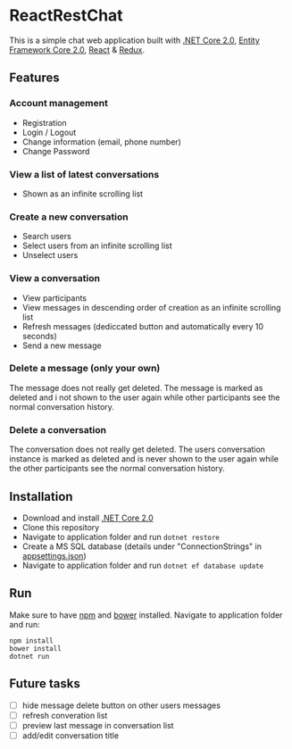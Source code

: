 # ReactRestChat

This is a simple chat web application built with [.NET Core 2.0](https://blogs.msdn.microsoft.com/dotnet/2017/08/14/announcing-net-core-2-0/), [Entity Framework Core 2.0](https://blogs.msdn.microsoft.com/dotnet/2017/08/14/announcing-entity-framework-core-2-0/), [React](https://reactjs.org/) & [Redux](https://github.com/reactjs/redux). 

## Features

### Account management

* Registration
* Login / Logout
* Change information (email, phone number)
* Change Password

### View a list of latest conversations

* Shown as an infinite scrolling list

### Create a new conversation

* Search users
* Select users from an infinite scrolling list
* Unselect users

### View a conversation

* View participants
* View messages in descending order of creation as an infinite scrolling list
* Refresh messages (dediccated button and automatically every 10 seconds)
* Send a new message

### Delete a message (only your own)

The message does not really get deleted. The message is marked as deleted and i not shown to the user again while other participants see the normal conversation history. 

### Delete a conversation

The conversation does not really get deleted. The users conversation instance is marked as deleted and is never shown to the user again while the other participants see the normal conversation history.

## Installation

* Download and install [.NET Core 2.0](https://github.com/dotnet/core/blob/master/release-notes/download-archives/2.0.0-download.md)
* Clone this repository
* Navigate to application folder and run `dotnet restore`
* Create a MS SQL database (details under "ConnectionStrings" in [appsettings.json](https://github.com/crowake13/ReactRestChat/blob/master/appsettings.json))
* Navigate to application folder and run `dotnet ef database update`

## Run

Make sure to have [npm](https://www.npmjs.com/) and [bower](https://bower.io/) installed. Navigate to application folder and run:

```
npm install
bower install
dotnet run
```

## Future tasks

- [ ] hide message delete button on other users messages
- [ ] refresh converation list
- [ ] preview last message in conversation list
- [ ] add/edit conversation title
